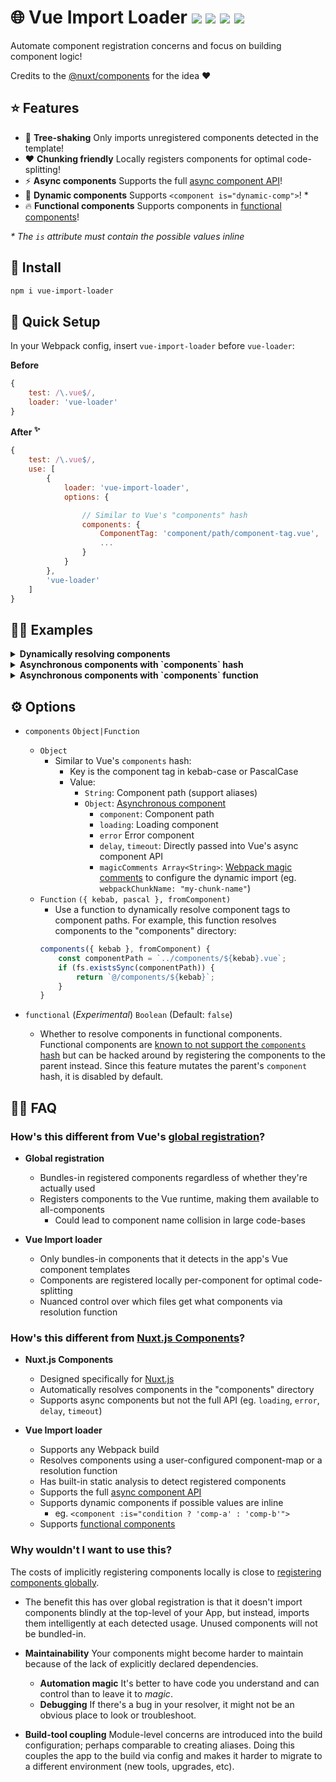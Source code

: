 <h1>
	🌐 Vue Import Loader
	<a href="https://npm.im/vue-import-loader"><img src="https://badgen.net/npm/v/vue-import-loader"></a>
	<a href="https://npm.im/vue-import-loader"><img src="https://badgen.net/npm/dm/vue-import-loader"></a>
	<a href="https://packagephobia.now.sh/result?p=vue-import-loader"><img src="https://packagephobia.now.sh/badge?p=vue-import-loader"></a>
	<a href="https://bundlephobia.com/result?p=vue-import-loader"><img src="https://badgen.net/bundlephobia/minzip/vue-import-loader"></a>
</h1>

Automate component registration concerns and focus on building component logic!

Credits to the [@nuxt/components](https://github.com/nuxt/components) for the idea ❤️

## ⭐️ Features
- 🌳 **Tree-shaking** Only imports unregistered components detected in the template!
- ❤️ **Chunking friendly** Locally registers components for optimal code-splitting!
- ⚡️ **Async components** Supports the full [async component API](https://vuejs.org/v2/guide/components-dynamic-async.html#Async-Components)!
- 💠 **Dynamic components** Supports `<component is="dynamic-comp">`! *
- 🔥 **Functional components** Supports components in [functional components](https://github.com/vuejs/vue-loader/issues/1013)!

_* The `is` attribute must contain the possible values inline_

## :rocket: Install
```sh
npm i vue-import-loader
```

## 🚦 Quick Setup
In your Webpack config, insert `vue-import-loader` before `vue-loader`:

**Before**
```js
{
    test: /\.vue$/,
    loader: 'vue-loader'
}
```

**After <sup>✨</sup>**
```js
{
    test: /\.vue$/,
    use: [
        {
            loader: 'vue-import-loader',
            options: {

                // Similar to Vue's "components" hash
                components: {
                    ComponentTag: 'component/path/component-tag.vue',
                    ...
                }
            }
        },
        'vue-loader'
    ]
}
```

## 👨‍🏫 Examples

<details>
	<summary><strong>Dynamically resolving components</strong></summary>
	<br>

Use a resolver function to dynamically resolve components
```js
{
    test: /\.vue$/,
    use: [
        {
            loader: 'vue-import-loader',
            options: {
                components({ kebab }, fromComponent) {
                    if (exists(kebab)) {
                        return `@/components/${kebab}`;
                    }
                }
            }
        },
        'vue-loader'
    ]
}
```
</details>

<details>
	<summary><strong>Asynchronous components with `components` hash</strong></summary>
	<br>

Map the component to an object to make it asynchronous. Refer to the **Options** section for the object schema.
```js
{
    test: /\.vue$/,
    use: [
        {
            loader: 'vue-import-loader',
            options: {
                components: {
                	SyncComp: '/components/sync-comp.vue',

                    // Mapping to an object makes it asynchronous
                    AsyncComp: {
                        component: '/components/async-comp.vue',

                        // Optional configs
                        loading: '/components/loading.vue',
                        error: '/components/error.vue',
                        delay: 200,
                        timeout: 3000,
                        magicComments: [
                            'webpackChunkName: "my-chunk-name"',
                            'webpackPrefetch: true',
                            'webpackPreload: true'
                        ]
                    }
                }
            }
        },
        'vue-loader'
    ]
}
```
</details>

<details>
	<summary><strong>Asynchronous components with `components` function</strong></summary>
	<br>

Return an object to make it asynchronous. Refer to the **Options** section for the object schema.
```js
{
    test: /\.vue$/,
    use: [
        {
            loader: 'vue-import-loader',
            options: {
                components({ kebab }) {
                    if (kebab.startsWith('async-')) {
                        return {
                            component: `/components/${kebab.replace(/^async-/)}.vue`,

                            // Optional configs
                            loading: '/components/loading.vue',
                            error: '/components/error.vue',
                            delay: 200,
                            timeout: 3000,
                            magicComments: [
                                'webpackChunkName: "my-chunk-name"',
                                'webpackPrefetch: true',
                                'webpackPreload: true'
                            ]
                        }
                    }

                    return `/components/${kebab}.vue`;
                }
            }
        },
        'vue-loader'
    ]
}
```
</details>


## ⚙️ Options
- `components` `Object|Function`
  - `Object`
    - Similar to Vue's `components` hash:
      - Key is the component tag in kebab-case or PascalCase
      - Value:
        - `String`: Component path (support aliases)
        - `Object`: [Asynchronous component](https://vuejs.org/v2/guide/components-dynamic-async.html#Async-Components)
          - `component`: Component path
          - `loading`: Loading component
          - `error` Error component
          - `delay`, `timeout`: Directly passed into Vue's async component API
          - `magicComments Array<String>`: [Webpack magic comments](https://webpack.js.org/api/module-methods/#magic-comments) to configure the dynamic import (eg. `webpackChunkName: "my-chunk-name"`)
  - `Function` `({ kebab, pascal }, fromComponent)`
    - Use a function to dynamically resolve component tags to component paths. For example, this function resolves components to the "components" directory:
    ```js
    components({ kebab }, fromComponent) {
    	const componentPath = `../components/${kebab}.vue`;
    	if (fs.existsSync(componentPath)) {
    		return `@/components/${kebab}`;
    	}
    }
    ```

- `functional` (_Experimental_) `Boolean` (Default: `false`)
  - Whether to resolve components in functional components. Functional components are [known to not support the `components` hash](https://github.com/vuejs/vue-loader/issues/1013) but can be hacked around by registering the components to the parent instead. Since this feature mutates the parent's `component` hash, it is disabled by default.

## 💁‍♂️ FAQ
### How's this different from Vue's [global registration](https://vuejs.org/v2/guide/components-registration.html#Global-Registration)?
- **Global registration**
  - Bundles-in registered components regardless of whether they're actually used
  - Registers components to the Vue runtime, making them available to all-components
    - Could lead to component name collision in large code-bases

- **Vue Import loader**
  - Only bundles-in components that it detects in the app's Vue component templates
  - Components are registered locally per-component for optimal code-splitting
  - Nuanced control over which files get what components via resolution function

### How's this different from [Nuxt.js Components](https://github.com/nuxt/components)?
- **Nuxt.js Components**
  - Designed specifically for [Nuxt.js](https://nuxtjs.org)
  - Automatically resolves components in the "components" directory
  - Supports async components but not the full API (eg. `loading`, `error`, `delay`, `timeout`)

- **Vue Import loader**
  - Supports any Webpack build
  - Resolves components using a user-configured component-map or a resolution function
  - Has built-in static analysis to detect registered components
  - Supports the full [async component API](https://vuejs.org/v2/guide/components-dynamic-async.html#Async-Components)
  - Supports dynamic components if possible values are inline
    - eg. `<component :is="condition ? 'comp-a' : 'comp-b'">`
  - Supports [functional components](https://github.com/vuejs/vue-loader/issues/1013)

### Why wouldn't I want to use this?
The costs of implicitly registering components locally is close to [registering components globally](https://vuejs.org/v2/guide/components-registration.html#Global-Registration).

- The benefit this has over global registration is that it doesn't import components blindly at the top-level of your App, but instead, imports them intelligently at each detected usage. Unused components will not be bundled-in.

- **Maintainability** Your components might become harder to maintain because of the lack of explicitly declared dependencies.
  - **Automation magic** It's better to have code you understand and can control than to leave it to _magic_.
  - **Debugging** If there's a bug in your resolver, it might not be an obvious place to look or troubleshoot.

- **Build-tool coupling** Module-level concerns are introduced into the build configuration; perhaps comparable to creating aliases. Doing this couples the app to the build via config and makes it harder to migrate to a different environment (new tools, upgrades, etc).

